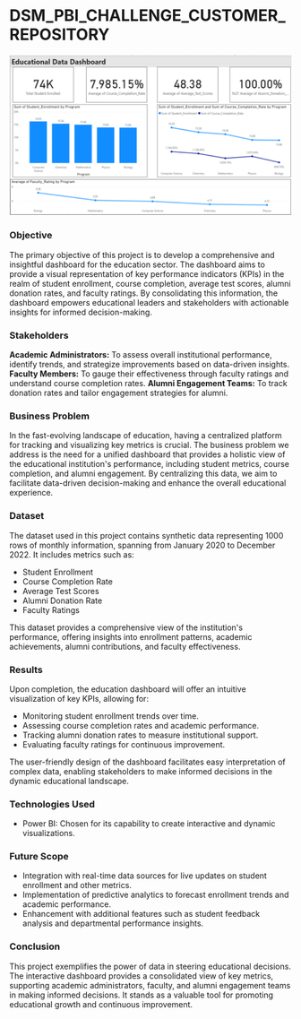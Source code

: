# DSM_PBI_CHALLENGE_CUSTOMER_REPOSITORY
 
![education dashboard data](education_data_dashboard.png)
 
### **Objective**
The primary objective of this project is to develop a comprehensive and insightful dashboard for the education sector. The dashboard aims to provide a visual representation of key performance indicators (KPIs) in the realm of student enrollment, course completion, average test scores, alumni donation rates, and faculty ratings. By consolidating this information, the dashboard empowers educational leaders and stakeholders with actionable insights for informed decision-making.

### **Stakeholders**

**Academic Administrators:** To assess overall institutional performance, identify trends, and strategize improvements based on data-driven insights.
**Faculty Members:** To gauge their effectiveness through faculty ratings and understand course completion rates.
**Alumni Engagement Teams:** To track donation rates and tailor engagement strategies for alumni.

### **Business Problem**

In the fast-evolving landscape of education, having a centralized platform for tracking and visualizing key metrics is crucial. The business problem we address is the need for a unified dashboard that provides a holistic view of the educational institution's performance, including student metrics, course completion, and alumni engagement. By centralizing this data, we aim to facilitate data-driven decision-making and enhance the overall educational experience.

### **Dataset**

The dataset used in this project contains synthetic data representing 1000 rows of monthly information, spanning from January 2020 to December 2022. It includes metrics such as:
- Student Enrollment
- Course Completion Rate
- Average Test Scores
- Alumni Donation Rate
- Faculty Ratings

This dataset provides a comprehensive view of the institution's performance, offering insights into enrollment patterns, academic achievements, alumni contributions, and faculty effectiveness.

### **Results**

Upon completion, the education dashboard will offer an intuitive visualization of key KPIs, allowing for:
- Monitoring student enrollment trends over time.
- Assessing course completion rates and academic performance.
- Tracking alumni donation rates to measure institutional support.
- Evaluating faculty ratings for continuous improvement.

The user-friendly design of the dashboard facilitates easy interpretation of complex data, enabling stakeholders to make informed decisions in the dynamic educational landscape.

### **Technologies Used**

- Power BI: Chosen for its capability to create interactive and dynamic visualizations.

### **Future Scope**

- Integration with real-time data sources for live updates on student enrollment and other metrics.
- Implementation of predictive analytics to forecast enrollment trends and academic performance.
- Enhancement with additional features such as student feedback analysis and departmental performance insights.

### **Conclusion**

This project exemplifies the power of data in steering educational decisions. The interactive dashboard provides a consolidated view of key metrics, supporting academic administrators, faculty, and alumni engagement teams in making informed decisions. It stands as a valuable tool for promoting educational growth and continuous improvement.

